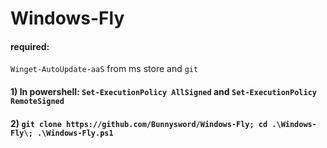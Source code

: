 # Windows-Fly
#### required:
``Winget-AutoUpdate-aaS`` from ms store and ``git``
#### 1) In powershell: ```Set-ExecutionPolicy AllSigned``` and ```Set-ExecutionPolicy RemoteSigned```
#### 2) ```git clone https://github.com/Bunnysword/Windows-Fly; cd .\Windows-Fly\; .\Windows-Fly.ps1```
